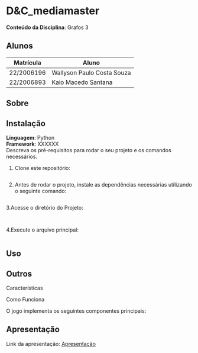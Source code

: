 # D&C_mediamaster


**Conteúdo da Disciplina**: Grafos 3

## Alunos
|Matrícula | Aluno |
| -- | -- |
| 22/2006196  |  Wallyson Paulo Costa Souza |
| 22/2006893  |  Kaio Macedo Santana |

## Sobre 



## Instalação 
**Linguagem**: Python<br>
**Framework**: XXXXXX<br>
Descreva os pré-requisitos para rodar o seu projeto e os comandos necessários.

1. Clone este repositório:
   ```bash
   
   ```
2. Antes de rodar o projeto, instale as dependências necessárias utilizando o seguinte comando: 
    ```bash
   
   ```
3.Acesse o diretório do Projeto:   
```bash
   
   ```
4.Execute o arquivo principal:
   ```bash
   
   ```
    

## Uso 


## Outros 
Características

   

Como Funciona

O jogo implementa os seguintes componentes principais:



## Apresentação
Link da apresentação: [Apresentação]()
